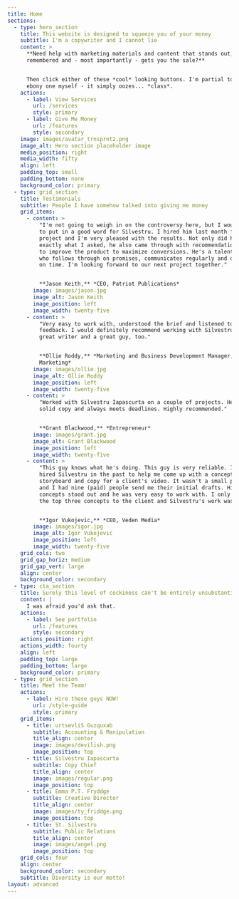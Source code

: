 ```yaml
---
title: Home
sections:
  - type: hero_section
    title: This website is designed to squeeze you of your money
    subtitle: I'm a copywriter and I cannot lie
    content: >
      **Need help with marketing materials and content that stands out, gets you
      remembered and - most importantly - gets you the sale?**


      Then click either of these *cool* looking buttons. I'm partial to the
      ebony one myself - it simply oozes... *class*.
    actions:
      - label: View Services
        url: /services
        style: primary
      - label: Give Me Money
        url: /features
        style: secondary
    image: images/avatar_trnsprnt2.png
    image_alt: Hero section placeholder image
    media_position: right
    media_width: fifty
    align: left
    padding_top: small
    padding_bottom: none
    background_color: primary
  - type: grid_section
    title: Testimonials
    subtitle: People I have somehow talked into giving me money
    grid_items:
      - content: >
          "I'm not going to weigh in on the controversy here, but I would like
          to put in a good word for Silvestru. I hired him last month for a VSL
          project and I'm very pleased with the results. Not only did he deliver
          exactly what I asked, he also came through with recommendations on how
          to improve the product to maximize conversions. He's a talented dude
          who follows through on promises, communicates regularly and delivers
          on time. I'm looking forward to our next project together."


          **Jason Keith,** *CEO, Patriot Publications*
        image: images/jason.jpg
        image_alt: Jason Keith
        image_position: left
        image_width: twenty-five
      - content: >
          "Very easy to work with, understood the brief and listened to our
          feedback. I would definitely recommend working with Silvestru - a
          great writer and a great guy, too."


          **Ollie Roddy,** *Marketing and Business Development Manager, Catalyst
          Marketing*
        image: images/ollie.jpg
        image_alt: Ollie Roddy
        image_position: left
        image_width: twenty-five
      - content: >
          "Worked with Silvestru Iapascurta on a couple of projects. He writes
          solid copy and always meets deadlines. Highly recommended."


          **Grant Blackwood,** *Entrepreneur*
        image: images/grant.jpg
        image_alt: Grant Blackwood
        image_position: left
        image_width: twenty-five
      - content: >
          "This guy knows what he's doing. This guy is very reliable. I have
          hired Silvestru in the past to help me come up with a concept,
          storyboard and copy for a client's video. It wasn't a small project
          and I had nine (paid) people send me their initial drafts. His
          concepts stood out and he was very easy to work with. I only proposed
          the top three concepts to the client and Silvestru's work was in it."


          **Igor Vukojevic,** *CEO, Veden Media*
        image: images/igor.jpg
        image_alt: Igor Vukojevic
        image_position: left
        image_width: twenty-five
    grid_cols: two
    grid_gap_horiz: medium
    grid_gap_vert: large
    align: center
    background_color: secondary
  - type: cta_section
    title: Surely this level of cockiness can't be entirely unsubstantiated?
    content: |
      I was afraid you'd ask that.
    actions:
      - label: See portfolio
        url: /features
        style: secondary
    actions_position: right
    actions_width: fourty
    align: left
    padding_top: large
    padding_bottom: large
    background_color: primary
  - type: grid_section
    title: Meet the Team!
    actions:
      - label: Hire these guys NOW!
        url: /style-guide
        style: primary
    grid_items:
      - title: urtsevliS Guzquxab
        subtitle: Accounting & Manipulation
        title_align: center
        image: images/devilish.png
        image_position: top
      - title: Silvestru Iapascurta
        subtitle: Copy Chief
        title_align: center
        image: images/regular.png
        image_position: top
      - title: Emma P.T. Fryddge
        subtitle: Creative Director
        title_align: center
        image: images/ty_friddge.png
        image_position: top
      - title: St. Silvestru
        subtitle: Public Relations
        title_align: center
        image: images/angel.png
        image_position: top
    grid_cols: four
    align: center
    background_color: secondary
    subtitle: Diversity is our motto!
layout: advanced
---
```

